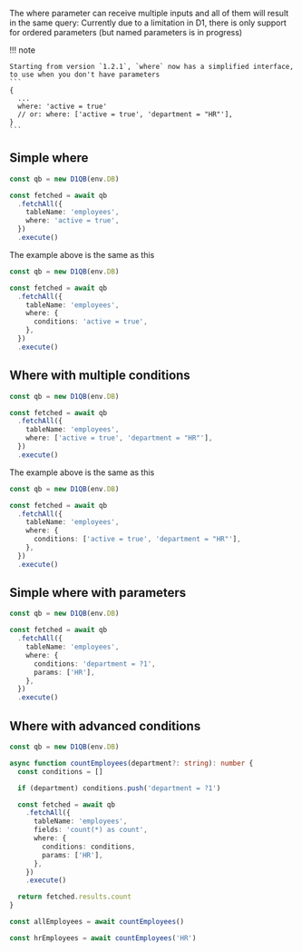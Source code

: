 The where parameter can receive multiple inputs and all of them will result in the same query:
Currently due to a limitation in D1, there is only support for ordered parameters (but named parameters is in progress)

!!! note

    Starting from version `1.2.1`, `where` now has a simplified interface, to use when you don't have parameters
    ```
    {
      ...
      where: 'active = true'
      // or: where: ['active = true', 'department = "HR"'],
    }
    ```

## Simple where

```ts
const qb = new D1QB(env.DB)

const fetched = await qb
  .fetchAll({
    tableName: 'employees',
    where: 'active = true',
  })
  .execute()
```

The example above is the same as this

```ts
const qb = new D1QB(env.DB)

const fetched = await qb
  .fetchAll({
    tableName: 'employees',
    where: {
      conditions: 'active = true',
    },
  })
  .execute()
```

## Where with multiple conditions

```ts
const qb = new D1QB(env.DB)

const fetched = await qb
  .fetchAll({
    tableName: 'employees',
    where: ['active = true', 'department = "HR"'],
  })
  .execute()
```

The example above is the same as this

```ts
const qb = new D1QB(env.DB)

const fetched = await qb
  .fetchAll({
    tableName: 'employees',
    where: {
      conditions: ['active = true', 'department = "HR"'],
    },
  })
  .execute()
```

## Simple where with parameters

```ts
const qb = new D1QB(env.DB)

const fetched = await qb
  .fetchAll({
    tableName: 'employees',
    where: {
      conditions: 'department = ?1',
      params: ['HR'],
    },
  })
  .execute()
```

## Where with advanced conditions

```ts
const qb = new D1QB(env.DB)

async function countEmployees(department?: string): number {
  const conditions = []

  if (department) conditions.push('department = ?1')

  const fetched = await qb
    .fetchAll({
      tableName: 'employees',
      fields: 'count(*) as count',
      where: {
        conditions: conditions,
        params: ['HR'],
      },
    })
    .execute()

  return fetched.results.count
}

const allEmployees = await countEmployees()

const hrEmployees = await countEmployees('HR')
```

